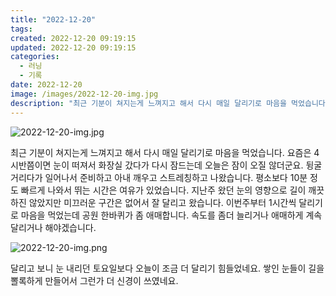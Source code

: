 ```yaml
---
title: "2022-12-20"
tags:
created: 2022-12-20 09:19:15
updated: 2022-12-20 09:19:15
categories:
  - 러닝
  - 기록
date: 2022-12-20
image: /images/2022-12-20-img.jpg
description: "최근 기분이 쳐지는게 느껴지고 해서 다시 매일 달리기로 마음을 먹었습니다. 요즘은 4시반쯤이면 눈이 떠져서 화장실 갔다가 다시 잠드는데 오늘은 잠이 오질 않더군요. 뒹굴거리다가 일어나서 준비하고 아내 깨우고 스트레칭하고 나왔습니다. 평소보다 10분 정도 빠르게 나와서 뛰는 시간은 여유가"
---
```


![2022-12-20-img.jpg](/images/2022-12-20-img.jpg)
 
 

최근 기분이 쳐지는게 느껴지고 해서 다시 매일 달리기로 마음을 먹었습니다. 요즘은 4시반쯤이면 눈이 떠져서 화장실 갔다가 다시 잠드는데 오늘은 잠이 오질 않더군요. 뒹굴거리다가 일어나서 준비하고 아내 깨우고 스트레칭하고 나왔습니다. 평소보다 10분 정도 빠르게 나와서 뛰는 시간은 여유가 있었습니다. 
지난주 왔던 눈의 영향으로 길이 깨끗하진 않았지만 미끄러운 구간은 없어서 잘 달리고 왔습니다. 이번주부터 1시간씩 달리기로 마음을 먹었는데 공원 한바퀴가 좀 애매합니다. 속도를 좀더 늘리거나 애매하게 계속 달리거나 해야겠습니다. 

 
 ![2022-12-20-img.png](/images/2022-12-20-img.png)
 
 

달리고 보니 눈 내리던 토요일보다 오늘이 조금 더 달리기 힘들었네요. 쌓인 눈들이 길을 뽈록하게 만들어서 그런가 더 신경이 쓰였네요.
